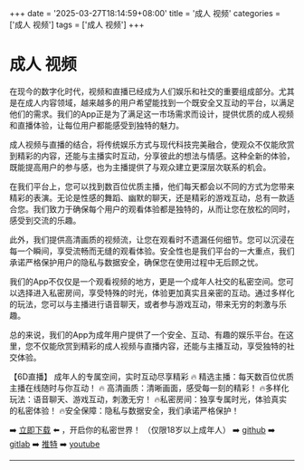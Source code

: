 +++
date = '2025-03-27T18:14:59+08:00'
title = '成人 视频'
categories = ['成人 视频']
tags = ['成人 视频']
+++

# 成人 视频

在现今的数字化时代，视频和直播已经成为人们娱乐和社交的重要组成部分。尤其是在成人内容领域，越来越多的用户希望能找到一个既安全又互动的平台，以满足他们的需求。我们的App正是为了满足这一市场需求而设计，提供优质的成人视频和直播体验，让每位用户都能感受到独特的魅力。

成人视频与直播的结合，将传统娱乐方式与现代科技完美融合，使观众不仅能欣赏到精彩的内容，还能与主播实时互动，分享彼此的想法与情感。这种全新的体验，既能提高用户的参与感，也为主播提供了与观众建立更深层次联系的机会。

在我们平台上，您可以找到数百位优质主播，他们每天都会以不同的方式为您带来精彩的表演。无论是性感的舞蹈、幽默的聊天，还是精彩的游戏互动，总有一款适合您。我们致力于确保每个用户的观看体验都是独特的，从而让您在放松的同时，感受到交流的乐趣。

此外，我们提供高清画质的视频流，让您在观看时不遗漏任何细节。您可以沉浸在每一个瞬间，享受流畅而无缝的观看体验。安全性也是我们平台的一大重点，我们承诺严格保护用户的隐私与数据安全，确保您在使用过程中无后顾之忧。

我们的App不仅仅是一个观看视频的地方，更是一个成年人社交的私密空间。您可以选择进入私密房间，享受特殊的时光，体验更加真实且亲密的互动。通过多样化的玩法，您可以与主播进行语音聊天，或者参与游戏互动，带来无穷的刺激与乐趣。

总的来说，我们的App为成年用户提供了一个安全、互动、有趣的娱乐平台。在这里，您不仅能欣赏到精彩的成人视频与直播内容，还能与主播互动，享受独特的社交体验。

【6D直播】
成年人的专属空间，实时互动尽享精彩
🔥 精选主播：每天数百位优质主播在线随时与你互动！
🔥 高清画质：清晰画面，感受每一刻的精彩！
🔥多样化玩法：语音聊天、游戏互动，刺激无穷！
🔥私密房间：独享专属时光，体验真实的私密体验！
🔥安全保障：隐私与数据安全，我们承诺严格保护！

➡️ [立即下载](https://down123.s3.ap-east-1.amazonaws.com/down/down.html?channelCode=blog) ⬅️ ，开启你的私密世界！
（仅限18岁以上成年人）
➡️ [github](https://aldult-live.github.io/)
➡️ [gitlab](https://seo-09598d.gitlab.io/)
➡️ [推特](https://x.com/wegame33)
➡️ [youtube](https://www.youtube.com/@6Dlive)

---
